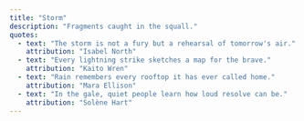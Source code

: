 ```yaml
---
title: "Storm"
description: "Fragments caught in the squall."
quotes:
  - text: "The storm is not a fury but a rehearsal of tomorrow's air."
    attribution: "Isabel North"
  - text: "Every lightning strike sketches a map for the brave."
    attribution: "Kaito Wren"
  - text: "Rain remembers every rooftop it has ever called home."
    attribution: "Mara Ellison"
  - text: "In the gale, quiet people learn how loud resolve can be."
    attribution: "Solène Hart"
---
```

